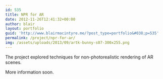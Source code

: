 ```yaml
---
id: 535
title: NPR for AR
date: 2012-11-26T12:41:32+00:00
author: blair
layout: portfolio
guid: 'http://www.blairmacintyre.me/?post_type=portfolio&#038;p=535'
permalink: /project/npr-for-ar/
img: /assets/uploads/2013/09/artk-bunny-s07-300x255.png
---
```

The project explored techniques for non-photorealistic rendering of AR scenes.

More information soon.